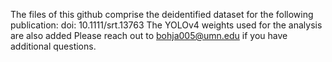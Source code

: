The files of this github comprise the deidentified dataset for the following publication: doi: 10.1111/srt.13763
The YOLOv4 weights used for the analysis are also added
Please reach out to bohja005@umn.edu if you have additional questions. 
